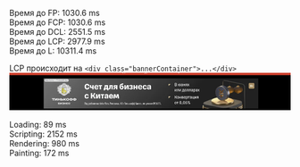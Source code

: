 Время до FP:  1030.6 ms <br />
Время до FCP: 1030.6 ms <br />
Время до DCL: 2551.5 ms <br />
Время до LCP: 2977.9 ms <br />
Время до L:   10311.4 ms <br />

LCP происходит на ```<div class="bannerContainer">...</div>``` <br />
![Banner container](image.png)

Loading:    89 ms <br />
Scripting:  2152 ms <br />
Rendering:  980 ms <br />
Painting:   172 ms <br />